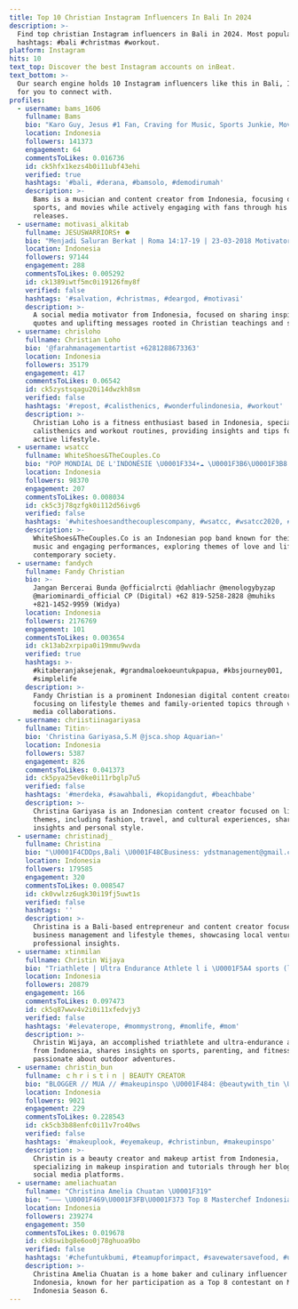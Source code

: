 ```yaml
---
title: Top 10 Christian Instagram Influencers In Bali In 2024
description: >-
  Find top christian Instagram influencers in Bali in 2024. Most popular
  hashtags: #bali #christmas #workout.
platform: Instagram
hits: 10
text_top: Discover the best Instagram accounts on inBeat.
text_bottom: >-
  Our search engine holds 10 Instagram influencers like this in Bali, Indonesia
  for you to connect with.
profiles:
  - username: bams_1606
    fullname: Bams
    bio: "Karo Guy, Jesus #1 Fan, Craving for Music, Sports Junkie, Movie Geek. New single out now !!!!, link \U0001F53D\U0001F53D\U0001F53D"
    location: Indonesia
    followers: 141373
    engagement: 64
    commentsToLikes: 0.016736
    id: ck5hfx1kezs4b0i11ubf43ehi
    verified: true
    hashtags: '#bali, #derana, #bamsolo, #demodirumah'
    description: >-
      Bams is a musician and content creator from Indonesia, focusing on music,
      sports, and movies while actively engaging with fans through his latest
      releases.
  - username: motivasi_alkitab
    fullname: JESUSWARRIORS✝ ⏺️
    bio: "Menjadi Saluran Berkat | Roma 14:17-19 | 23-03-2018 Motivator by Sosial Media. Kirim Quotes kamu via DM Jesus \U0001F5A4 You F: @josuabtr2"
    location: Indonesia
    followers: 97144
    engagement: 288
    commentsToLikes: 0.005292
    id: ck1389iwtf5mc0i19126fmy8f
    verified: false
    hashtags: '#salvation, #christmas, #deargod, #motivasi'
    description: >-
      A social media motivator from Indonesia, focused on sharing inspirational
      quotes and uplifting messages rooted in Christian teachings and scripture.
  - username: chrisloho
    fullname: Christian Loho
    bio: '@farahmanagementartist +6281288673363'
    location: Indonesia
    followers: 35179
    engagement: 417
    commentsToLikes: 0.06542
    id: ck5zystsqagu20i14dwzkh8sm
    verified: false
    hashtags: '#repost, #calisthenics, #wonderfulindonesia, #workout'
    description: >-
      Christian Loho is a fitness enthusiast based in Indonesia, specializing in
      calisthenics and workout routines, providing insights and tips for an
      active lifestyle.
  - username: wsatcc
    fullname: WhiteShoes&TheCouples.Co
    bio: "POP MONDIAL DE L'INDONÉSIE \U0001F334☀☁ \U0001F3B6\U0001F3B8 Booking WA : 0816958434 Telp : 081290104039 Email : wsatcc@gmail.com"
    location: Indonesia
    followers: 98370
    engagement: 207
    commentsToLikes: 0.008034
    id: ck5c3j78qzfgk0i112d56ivg6
    verified: false
    hashtags: '#whiteshoesandthecouplescompany, #wsatcc, #wsatcc2020, #komtung'
    description: >-
      WhiteShoes&TheCouples.Co is an Indonesian pop band known for their vibrant
      music and engaging performances, exploring themes of love and life in
      contemporary society.
  - username: fandych
    fullname: Fandy Christian
    bio: >-
      Jangan Bercerai Bunda @officialrcti @dahliachr @menologybyzap
      @mariominardi_official CP (Digital) +62 819-5258-2828 @muhiks
      +821-1452-9959 (Widya)
    location: Indonesia
    followers: 2176769
    engagement: 101
    commentsToLikes: 0.003654
    id: ck13ab2xrpipa0i19mmu9wvda
    verified: true
    hashtags: >-
      #kitaberanjaksejenak, #grandmaloekoeuntukpapua, #kbsjourney001,
      #simplelife
    description: >-
      Fandy Christian is a prominent Indonesian digital content creator,
      focusing on lifestyle themes and family-oriented topics through various
      media collaborations.
  - username: chriistiinagariyasa
    fullname: Titin✨
    bio: 'Christina Gariyasa,S.M @jsca.shop Aquarian♒️'
    location: Indonesia
    followers: 5387
    engagement: 826
    commentsToLikes: 0.041373
    id: ck5pya25ev0ke0i11rbglp7u5
    verified: false
    hashtags: '#merdeka, #sawahbali, #kopidangdut, #beachbabe'
    description: >-
      Christina Gariyasa is an Indonesian content creator focused on lifestyle
      themes, including fashion, travel, and cultural experiences, sharing her
      insights and personal style.
  - username: christinadj_
    fullname: Christina
    bio: "\U0001F4CDDps,Bali \U0001F48CBusiness: ydstmanagement@gmail.com @mastakahairstudio @applenest.id"
    location: Indonesia
    followers: 179585
    engagement: 320
    commentsToLikes: 0.008547
    id: ck0vwlzz6ugk30i19fj5uwt1s
    verified: false
    hashtags: ''
    description: >-
      Christina is a Bali-based entrepreneur and content creator focused on
      business management and lifestyle themes, showcasing local ventures and
      professional insights.
  - username: xtinmilan
    fullname: Christin Wijaya
    bio: "Triathlete | Ultra Endurance Athlete l i \U0001F5A4 sports (lg suka gunung) Mom of Milan & 5 of \U0001F431#xtinmilan @cannondale.id @wahoofitness.id @ @oakley"
    location: Indonesia
    followers: 20879
    engagement: 166
    commentsToLikes: 0.097473
    id: ck5q87wwv4v2i0i11xfedvjy3
    verified: false
    hashtags: '#elevaterope, #mommystrong, #momlife, #mom'
    description: >-
      Christin Wijaya, an accomplished triathlete and ultra-endurance athlete
      from Indonesia, shares insights on sports, parenting, and fitness. She is
      passionate about outdoor adventures.
  - username: christin_bun
    fullname: ｃｈｒｉｓｔｉｎ | BEAUTY CREATOR
    bio: "BLOGGER // MUA // #makeupinspo \U0001F484: @beautywith_tin \U0001F476\U0001F3FB: @tinthingstudio @sociolla : SBN043ABD #bunapproved #clozetteambassador"
    location: Indonesia
    followers: 9021
    engagement: 229
    commentsToLikes: 0.228543
    id: ck5cb3b88enfc0i11v7ro40ws
    verified: false
    hashtags: '#makeuplook, #eyemakeup, #christinbun, #makeupinspo'
    description: >-
      Christin is a beauty creator and makeup artist from Indonesia,
      specializing in makeup inspiration and tutorials through her blog and
      social media platforms.
  - username: ameliachuatan
    fullname: "Christina Amelia Chuatan \U0001F319"
    bio: "——— \U0001F469\U0001F3FB‍\U0001F373 Top 8 Masterchef Indonesia S6 \U0001F4EE CP : 0819 0506 3489 — Adelia \U0001F369 home baker of @kanaka.bakehouse"
    location: Indonesia
    followers: 239274
    engagement: 350
    commentsToLikes: 0.019678
    id: ck8swibg8e6oo0j78ghuoa9bo
    verified: false
    hashtags: '#chefuntukbumi, #teamupforimpact, #savewatersavefood, #untukmubumiku'
    description: >-
      Christina Amelia Chuatan is a home baker and culinary influencer from
      Indonesia, known for her participation as a Top 8 contestant on MasterChef
      Indonesia Season 6.
---
```


